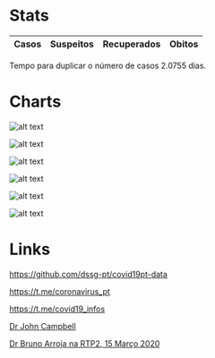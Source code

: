 
# Stats 

| Casos | Suspeitos | Recuperados | Obitos |
|-------|:---------:|:-----------:|-------:|

Tempo para duplicar o número de casos 2.0755 dias.

# Charts
![alt text](https://github.com/covid19-PT/stats/blob/master/meu/CasosCorona_17-Mar-2020.jpg "Logo Title Text 1")

![alt text](https://github.com/covid19-PT/stats/blob/master/meu/CasosCorona_RecuperadosInfectados17-Mar-2020.jpg "Logo Title Text 1")

![alt text](https://github.com/covid19-PT/stats/blob/master/meu/InfoCasosCoronaConfirmados_17-Mar-2020.jpg "Logo Title Text 1")

![alt text](https://github.com/covid19-PT/stats/blob/master/meu/InfoCasosCoronaEfectivos_17-Mar-2020.jpg "Logo Title Text 1")

![alt text](https://github.com/covid19-PT/stats/blob/master/meu/LTSim_ExponentialModel17-Mar-2020.jpg "Logo Title Text 1")

![alt text](https://github.com/covid19-PT/stats/blob/master/meu/Poly17-Mar-2020.jpg "Logo Title Text 1")

# Links
https://github.com/dssg-pt/covid19pt-data

https://t.me/coronavirus_pt

https://t.me/covid19_infos

[Dr John Campbell](https://www.youtube.com/watch?v=dr0Cqlf5xK4)

[Dr Bruno Arroja na RTP2, 15 Março 2020](https://streamable.com/chqim)
